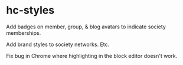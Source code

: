 # hc-styles
Add badges on member, group, & blog avatars to indicate society memberships.

Add brand styles to society networks. Etc.

Fix bug in Chrome where highlighting in the block editor doesn't work.
